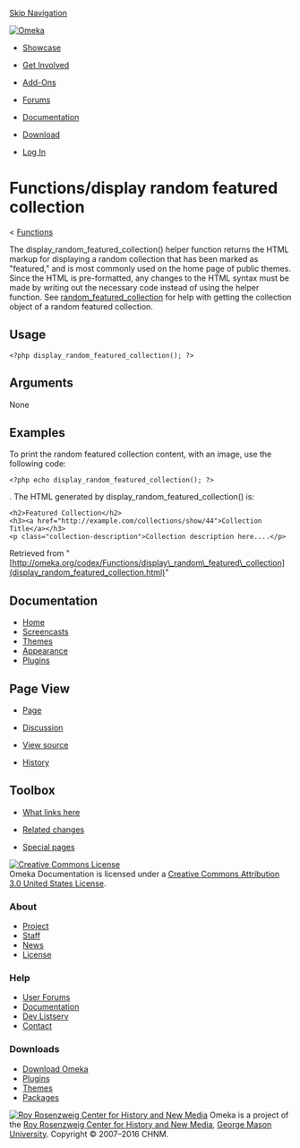 <div id="wrap">

[Skip Navigation](display_random_featured_collection.html#content)
<div id="header">

<div class="padding">

<span
id="logo">[![Omeka](http://omeka.org/ui/i/logo-horizontal-288px.gif)](../../index.html)</span>
<div id="search-form">

</div>

-   <div id="nav-showcase">

    </div>

    [Showcase](../../showcase.1.html)
-   <div id="nav-involved">

    </div>

    [Get Involved](../../index.html%3Fp=124.html)
-   <div id="nav-addons">

    </div>

    [Add-Ons](../../add-ons.1.html)
-   <div id="nav-forums">

    </div>

    [Forums](../../forums/topic/mysqli-stmt.bind-result.html)
-   <div id="nav-documentation">

    </div>

    [Documentation](http://omeka.org/codex/)
-   <div id="nav-download">

    </div>

    [Download](../../download.1.html)

</div>

</div>

<div id="content">

<div class="padding">

<div id="user-meta">

-   <div id="pt-login">

    </div>

    [Log
    In](http://omeka.org/c/index.php?title=Special:UserLogin&returnto=Functions/display%20random%20featured%20collection)

</div>

Functions/display random featured collection
============================================

<div id="contentSub">

<span class="subpages">&lt;
[Functions](../Functions.html "Functions")</span>

</div>

<div id="primary">

The display\_random\_featured\_collection() helper function returns the
HTML markup for displaying a random collection that has been marked as
"featured," and is most commonly used on the home page of public themes.
Since the HTML is pre-formatted, any changes to the HTML syntax must be
made by writing out the necessary code instead of using the helper
function. See
[random\_featured\_collection](../Theme_API/random_featured_collection.html "Theme API/random featured collection")
for help with getting the collection object of a random featured
collection.

<span id="Usage" class="mw-headline"> Usage </span>
---------------------------------------------------

<div class="mw-geshi mw-content-ltr" dir="ltr">

<div class="php source-php">

``` {.de1}
<?php display_random_featured_collection(); ?>
```

</div>

</div>

<span id="Arguments" class="mw-headline"> Arguments </span>
-----------------------------------------------------------

None

<span id="Examples" class="mw-headline"> Examples </span>
---------------------------------------------------------

To print the random featured collection content, with an image, use the
following code:

<div class="mw-geshi mw-content-ltr" dir="ltr">

<div class="php source-php">

``` {.de1}
<?php echo display_random_featured_collection(); ?>
```

</div>

</div>

.
The HTML generated by display\_random\_featured\_collection() is:

<div class="mw-geshi mw-content-ltr" dir="ltr">

<div class="html4strict source-html4strict">

``` {.de1}
<h2>Featured Collection</h2>
<h3><a href="http://example.com/collections/show/44">Collection Title</a></h3>
<p class="collection-description">Collection description here....</p>
```

</div>

</div>

<div class="printfooter">

Retrieved from
"[http://omeka.org/codex/Functions/display\_random\_featured\_collection](display_random_featured_collection.html)"

</div>

<div id="catlinks" class="catlinks catlinks-allhidden">

</div>

</div>

<div id="secondary">

<div class="portlet">

Documentation
-------------

-   [Home](http://omeka.org/codex/)
-   [Screencasts](http://omeka.org/codex/Screencasts)
-   [Themes](http://omeka.org/codex/Managing_Themes_2.0)
-   [Appearance](http://omeka.org/codex/Managing_Appearance_2.0)
-   [Plugins](http://omeka.org/codex/Plugins2.0)

</div>

<div class="portlet">

Page View
---------

-   <div id="nav-page">

    </div>

    [Page](display_random_featured_collection.html)
-   <div id="nav-discussion">

    </div>

    [Discussion](http://omeka.org/c/index.php?title=Talk:Functions/display_random_featured_collection&action=edit&redlink=1)
-   <div id="nav-view_source">

    </div>

    [View
    source](http://omeka.org/c/index.php?title=Functions/display_random_featured_collection&action=edit)
-   <div id="nav-history">

    </div>

    [History](http://omeka.org/c/index.php?title=Functions/display_random_featured_collection&action=history)

</div>

<div id="wiki-toolbox" class="portlet">

Toolbox
-------

-   <div id="t-whatlinkshere">

    </div>

    [What links
    here](../Special:WhatLinksHere/Functions/display_random_featured_collection.html)
-   <div id="t-recentchangeslinked">

    </div>

    [Related
    changes](../Special:RecentChangesLinked/Functions/display_random_featured_collection.html)
-   <div id="t-specialpages">

    </div>

    [Special pages](http://omeka.org/codex/Special:SpecialPages)

</div>

[![Creative Commons
License](https://i.creativecommons.org/l/by/3.0/us/88x31.png)](http://creativecommons.org/licenses/by/3.0/us/)\
Omeka Documentation is licensed under a [Creative Commons Attribution
3.0 United States
License](http://creativecommons.org/licenses/by/3.0/us/).

</div>

</div>

</div>

<div id="footer">

<div class="padding">

<div id="sitemap">

<div class="section">

### About

-   [Project](../../index.html%3Fp=2.html)
-   [Staff](../../index.html%3Fp=3.html)
-   [News](../../blog.1.html)
-   [License](http://www.gnu.org/copyleft/gpl.html)

</div>

<div class="section">

### Help

-   [User Forums](../../forums/topic/mysqli-stmt.bind-result.html)
-   [Documentation](http://omeka.org/codex/)
-   [Dev Listserv](http://groups.google.com/group/omeka-dev)
-   [Contact](http://omeka.org/contact/)

</div>

<div class="section">

### Downloads

-   [Download Omeka](../../download.1.html)
-   [Plugins](../../plugins.html)
-   [Themes](../../download/themes/index.html)
-   [Packages](../../index.html%3Fp=222.html)

</div>

</div>

<div id="chnm-meta">

<span id="chnm-logo">[![Roy Rosenzweig Center for History and New
Media](http://omeka.org/ui/i/rrchnm-logo-regular.gif)](http://chnm.gmu.edu)</span>
Omeka is a project of the [Roy Rosenzweig Center for History and New
Media](http://chnm.gmu.edu), [George Mason
University](http://www.gmu.edu). Copyright © 2007–2016 CHNM.

</div>

</div>

</div>

</div>
